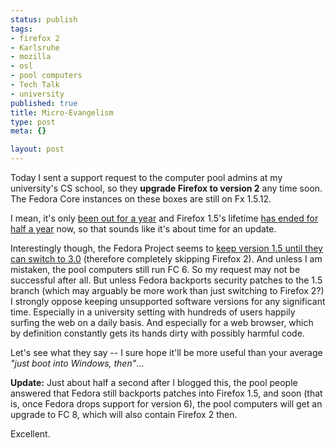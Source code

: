 ```yaml
--- 
status: publish
tags: 
- firefox 2
- Karlsruhe
- mozilla
- osl
- pool computers
- Tech Talk
- university
published: true
title: Micro-Evangelism
type: post
meta: {}

layout: post
---
```

Today I sent a support request to the computer pool admins at my university's CS school, so they <strong>upgrade Firefox to version 2</strong> any time soon. The Fedora Core instances on these boxes are still on Fx 1.5.12. 

I mean, it's only <a href="http://www.mozilla.com/en-US/press/mozilla-2006-10-24.html">been out for a year</a> and Firefox 1.5's lifetime <a href="http://www.mozillazine.org/talkback.html?article=21543">has ended for half a year</a> now, so that sounds like it's about time for an update.

Interestingly though, the Fedora Project seems to <a href="http://fedoraproject.org/wiki/Firefox2">keep version 1.5 until they can switch to 3.0</a> (therefore completely skipping Firefox 2). And unless I am mistaken, the pool computers still run FC&nbsp;6. So my request may not be successful after all. But unless Fedora backports security patches to the 1.5 branch (which may arguably be more work than just switching to Firefox 2?) I strongly oppose keeping unsupported software versions for any significant time. Especially in a university setting with hundreds of users happily surfing the web on a daily basis. And especially for a web browser, which by definition constantly gets its hands dirty with possibly harmful code.

Let's see what they say -- I sure hope it'll be more useful than your average <em>"just boot into Windows, then"</em>...

<strong>Update:</strong> Just about half a second after I blogged this, the pool people answered that Fedora still backports patches into Firefox 1.5, and soon (that is, once Fedora drops support for version 6), the pool computers will get an upgrade to FC&nbsp;8, which will also contain Firefox 2 then.

Excellent.
